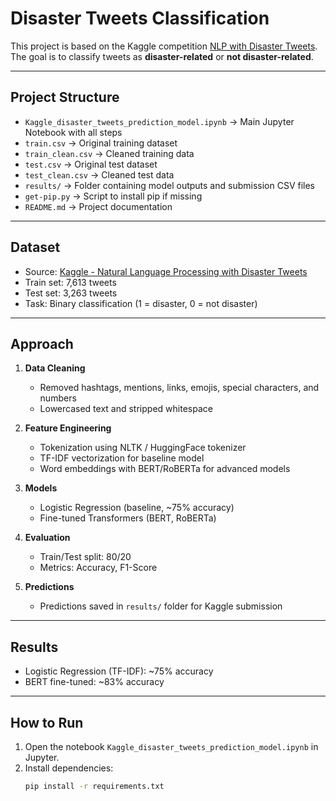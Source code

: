 # Disaster Tweets Classification

This project is based on the Kaggle competition [NLP with Disaster Tweets](https://www.kaggle.com/competitions/nlp-getting-started).  
The goal is to classify tweets as **disaster-related** or **not disaster-related**.

---

## Project Structure

- `Kaggle_disaster_tweets_prediction_model.ipynb` → Main Jupyter Notebook with all steps  
- `train.csv` → Original training dataset  
- `train_clean.csv` → Cleaned training data  
- `test.csv` → Original test dataset  
- `test_clean.csv` → Cleaned test data  
- `results/` → Folder containing model outputs and submission CSV files  
- `get-pip.py` → Script to install pip if missing  
- `README.md` → Project documentation  

---

## Dataset

- Source: [Kaggle - Natural Language Processing with Disaster Tweets](https://www.kaggle.com/competitions/nlp-getting-started)  
- Train set: 7,613 tweets  
- Test set: 3,263 tweets  
- Task: Binary classification (1 = disaster, 0 = not disaster)

---

## Approach

1. **Data Cleaning**  
   - Removed hashtags, mentions, links, emojis, special characters, and numbers  
   - Lowercased text and stripped whitespace  

2. **Feature Engineering**  
   - Tokenization using NLTK / HuggingFace tokenizer  
   - TF-IDF vectorization for baseline model  
   - Word embeddings with BERT/RoBERTa for advanced models  

3. **Models**  
   - Logistic Regression (baseline, ~75% accuracy)  
   - Fine-tuned Transformers (BERT, RoBERTa)

4. **Evaluation**  
   - Train/Test split: 80/20  
   - Metrics: Accuracy, F1-Score  

5. **Predictions**  
   - Predictions saved in `results/` folder for Kaggle submission  

---

## Results

- Logistic Regression (TF-IDF): ~75% accuracy  
- BERT fine-tuned: ~83% accuracy  

---

## How to Run

1. Open the notebook `Kaggle_disaster_tweets_prediction_model.ipynb` in Jupyter.  
2. Install dependencies:  
   ```bash
   pip install -r requirements.txt
